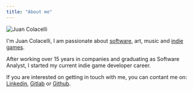 ```yaml
---
title: "About me"
---
```


![Juan Colacelli](https://www.libravatar.org/gravatarproxy/ce50e92852d65d58dba26dda674e867a?s=100&default=None)

I'm Juan Colacelli, I am passionate about [software](/tags/software), art, music and [indie games](/tags/indie).

After working over 15 years in companies and graduating as Software Analyst, I started my current indie game developer career.

If you are interested on getting in touch with me, you can contant me on: [Linkedin](https://linkedin.com/juancolacelli), [Gitlab](https://gitlab.com/juancolacelli) or [Github](https://github.com/juancolacelli).
